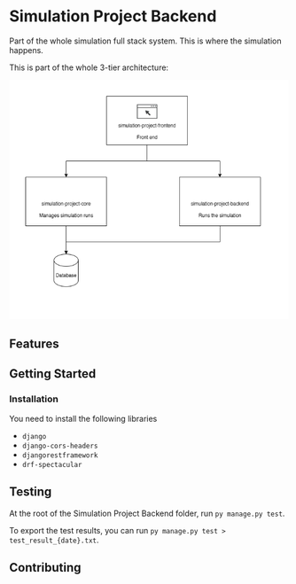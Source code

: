 # Simulation Project Backend

Part of the whole simulation full stack system. This is where the simulation happens.  

This is part of the whole 3-tier architecture: 

![](../frontend/public/docs/Summary_Architecture.png)

## Features

## Getting Started

### Installation
You need to install the following libraries
* `django`
* `django-cors-headers`
* `djangorestframework`
* `drf-spectacular`

## Testing
At the root of the Simulation Project Backend folder, run `py manage.py test`. 

To export the test results, you can run `py manage.py test > test_result_{date}.txt`. 

## Contributing
